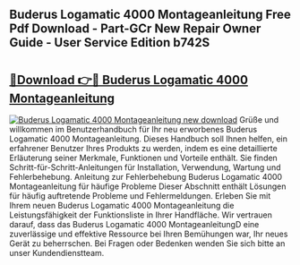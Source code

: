 ## Buderus Logamatic 4000 Montageanleitung Free Pdf Download - Part-GCr New Repair Owner Guide - User Service Edition b742S

# <h2><a href="http://df8y9w.blite.top/?on=Buderus+Logamatic+4000+Montageanleitung">🔗Download 👉🔴 Buderus Logamatic 4000 Montageanleitung</a></h2>

[![Buderus Logamatic 4000 Montageanleitung new download](https://i.imgur.com/lujVjoI.png)](http://df8y9w.blite.top/?on=Buderus+Logamatic+4000+Montageanleitung)
Grüße und willkommen im Benutzerhandbuch für Ihr neu erworbenes Buderus Logamatic 4000 Montageanleitung. Dieses Handbuch soll Ihnen helfen, ein erfahrener Benutzer Ihres Produkts zu werden, indem es eine detaillierte Erläuterung seiner Merkmale, Funktionen und Vorteile enthält. Sie finden Schritt-für-Schritt-Anleitungen für Installation, Verwendung, Wartung und Fehlerbehebung. Anleitung zur Fehlerbehebung Buderus Logamatic 4000 Montageanleitung für häufige Probleme Dieser Abschnitt enthält Lösungen für häufig auftretende Probleme und Fehlermeldungen. Erleben Sie mit Ihrem neuen Buderus Logamatic 4000 Montageanleitung die Leistungsfähigkeit der Funktionsliste in Ihrer Handfläche. Wir vertrauen darauf, dass das Buderus Logamatic 4000 MontageanleitungD eine zuverlässige und effektive Ressource bei Ihren Bemühungen war, Ihr neues Gerät zu beherrschen. Bei Fragen oder Bedenken wenden Sie sich bitte an unser Kundendienstteam.
